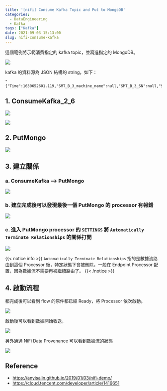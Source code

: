 ```yaml
---
title: '[nifi] Consume Kafka Topic and Put to MongoDB'
categories:
  - DataEngineering
  - Kafka
tags: ["Kafka"]
date: 2021-09-03 15:13:00
slug: nifi-consume-kafka
---
```

這個範例將示範消費指定的 kafka topic，並寫進指定的 MongoDB。

<!--more-->

![](https://imgur.com/wOVPXlu.png)

kafka 的資料源為 JSON 結構的 string，如下：

```
"{"Time":1630652601.119,"SMT_B_3_machine_name":null,"SMT_B_3_SN":null,"SMT_B_3_program_number":null,"SMT_B_3_WO":null,"SMT_B_3_whole_OK":null,"SMT_B_3_whole_NG":null,"SMT_B_3_whole_reOK":null,"SMT_B_3_whole_yieldRate":null,"SMT_B_3_board_OK":null,"SMT_B_3_board_NG":null,"SMT_B_3_board_reOK":null,"SMT_B_3_board_yieldRate":null,"SMT_B_3_component_OK":null,"SMT_B_3_component_NG":null,"SMT_B_3_component_reOK":null,"SMT_B_3_component_yieldRate":null,"SMT_B_3_tin_OK":null,"SMT_B_3_tin_NG":null,"SMT_B_3_tin_reOK":null,"SMT_B_3_tin_yieldRate":null}"
```

## 1. ConsumeKafka_2_6

![](https://imgur.com/IfSEnQm.png)

![](https://imgur.com/K1tWR8f.png)


## 2. PutMongo

![](https://imgur.com/zqApWOn.png)

## 3. 建立關係

### a. ConsumeKafka  —> PutMongo

![](https://imgur.com/wOVPXlu.png)

### b. 建立完成後可以發現最後一個 PutMongo 的 processor 有報錯

![](https://imgur.com/ROEzhXl.png)

### c. 進入 PutMongo processor 的 `SETTINGS` 將 `Automatically Terminate Relationships` 的關係打開

![](https://imgur.com/R2hAeN5.png)

{{< notice info >}}
`Automatically Terminate Relationships` 指的是數據流路由到這個 Processor 後，特定狀態下會被刪除，一般在 Endpoint Processor 配置，因為數據流不需要再被繼續路由了。
{{< /notice >}}

## 4. 啟動流程

都完成後可以看到 flow 的原件都已經 Ready，將 Processor 依次啟動。

![](https://imgur.com/wOVPXlu.png)

啟動後可以看到數據開始收送，

![](https://imgur.com/oPdDASw.png)

另外通過 NiFi Data Provenance 可以看到數據流的狀態

![](https://imgur.com/UJHbHNR.png)


## Reference 

- https://anyisalin.github.io/2019/01/03/nifi-demo/
- https://cloud.tencent.com/developer/article/1416651